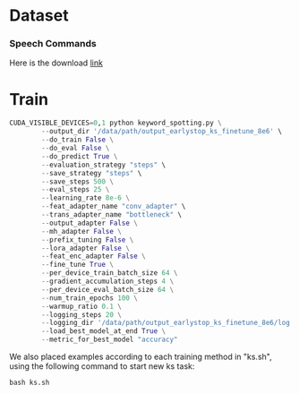 # Dataset

### Speech Commands
Here is the download [link](https://www.tensorflow.org/datasets/catalog/speech_commands)
# Train
```python
CUDA_VISIBLE_DEVICES=0,1 python keyword_spotting.py \
		--output_dir '/data/path/output_earlystop_ks_finetune_8e6' \
		--do_train False \
		--do_eval False \
		--do_predict True \
		--evaluation_strategy "steps" \
		--save_strategy "steps" \
		--save_steps 500 \
		--eval_steps 25 \
		--learning_rate 8e-6 \
		--feat_adapter_name "conv_adapter" \
		--trans_adapter_name "bottleneck" \
		--output_adapter False \
		--mh_adapter False \
		--prefix_tuning False \
		--lora_adapter False \
		--feat_enc_adapter False \
		--fine_tune True \
		--per_device_train_batch_size 64 \
		--gradient_accumulation_steps 4 \
		--per_device_eval_batch_size 64 \
		--num_train_epochs 100 \
		--warmup_ratio 0.1 \
		--logging_steps 20 \
		--logging_dir '/data/path/output_earlystop_ks_finetune_8e6/log' \
		--load_best_model_at_end True \
		--metric_for_best_model "accuracy" 
```
We also placed examples according to each training method in "ks.sh", using the following command to start new ks task:
```python
bash ks.sh
```

